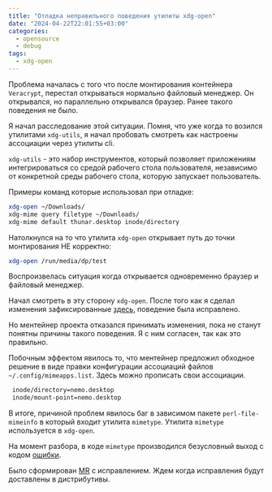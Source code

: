 ```yaml
---
title: "Отладка неправильного поведения утилиты xdg-open"
date: "2024-04-22T22:01:55+03:00"
categories:
  - opensource
  - debug
tags:
  - xdg-open
---
```


Проблема началась с того что после монтирования контейнера `Veracrypt`, перестал открываться нормально файловый менеджер. Он открывался, но параллельно открывался браузер. Ранее такого поведения не было.

<!--more-->

Я начал расследование этой ситуации. Помня, что уже когда то возился утилитами `xdg-utils`, я начал пробовать смотреть как настроены ассоциации через утилиты cli.

`xdg-utils` - это набор инструментов, который позволяет приложениям интегрироваться со средой рабочего стола пользователя, независимо от конкретной среды рабочего стола, которую запускает пользователь.

Примеры команд которые использовал при отладке:

```bash
xdg-open ~/Downloads/
xdg-mime query filetype ~/Downloads/
xdg-mime default thunar.desktop inode/directory
```

Натолкнулся на то что утилита `xdg-open` открывает путь до точки монтирования НЕ корректно:

```bash
xdg-open /run/media/dp/test
```

Воспроизвелась ситуация когда открывается одновременно браузер и файловый менеджер.

Начал смотреть в эту сторону `xdg-open`. После того как я сделал изменения зафиксированные [здесь](https://gitlab.freedesktop.org/xdg/xdg-utils/-/merge_requests/110), поведение была исправлено.

Но ментейнер проекта отказался принимать изменения, пока не станут понятны причины такого поведения. Я с ним согласен, так как это правильно.

Побочным эффектом явилось то, что ментейнер предложил обходное решение в виде правки конфигурации ассоциаций файлов `~/.config/mimeapps.list`.
Здесь можно прописать свои ассоциации.

```bash
 inode/directory=nemo.desktop
 inode/mount-point=nemo.desktop
```


В итоге, причиной проблем явилось баг в зависимом пакете `perl-file-mimeinfo` в который входит утилита `mimetype`. Утилита `mimetype` используется в `xdg-open`.

На момент разбора, в коде `mimetype` производился безусловный выход с кодом [ошибки](https://github.com/mbeijen/File-MimeInfo/issues/54).

Было сформирован [MR](https://github.com/mbeijen/File-MimeInfo/pull/55) c исправлением. Ждем когда исправления будут доставлены в дистрибутивы.
